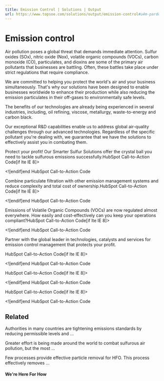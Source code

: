 ```yaml
---
title: Emission Control | Solutions | Output
url: https://www.topsoe.com/solutions/output/emission-control#u4m-pardot-form
---
```


# Emission control

Air pollution poses a global threat that demands immediate attention. Sulfur oxides (SOx), nitric oxide (Nox), volatile organic compounds (VOCs), carbon monoxide (CO), particulates, and dioxins are some of the primary air pollutants that businesses are battling. Often, these battles take place under strict regulations that require compliance.

We are committed to helping you protect the world's air and your business simultaneously. That's why our solutions have been designed to enable businesses worldwide to enhance their production while also reducing the emission particulates in their off-gases to environmentally safe levels.

The benefits of our technologies are already being experienced in several industries, including, oil refining, viscose, metallurgy, waste-to-energy and carbon black.

Our exceptional R&D capabilities enable us to address global air-quality challenges through our advanced technologies. Regardless of the specific pollutant you're dealing with, we guarantee that we have the solutions to effectively assist you in combating them.

Protect your profit! Our Smarter Sulfur Solutions offer the crystal ball you need to tackle sulfurous emissions successfully.HubSpot Call-to-Action Code[if lte IE 8]><div id="hs-cta-ie-element"></div><![endif][](https://cta-redirect.hubspot.com/cta/redirect/2115834/d24726cb-27d3-4a4d-be80-04a1e1c7cba0)end HubSpot Call-to-Action Code

Combine particulate filtration with other emission management systems and reduce complexity and total cost of ownership.HubSpot Call-to-Action Code[if lte IE 8]><div id="hs-cta-ie-element"></div><![endif][](https://cta-redirect.hubspot.com/cta/redirect/2115834/655b8465-ffcb-4b8d-b6b6-9affbf56a213)end HubSpot Call-to-Action Code

Emissions of Volatile Organic Compounds (VOCs) are now regulated almost everywhere. How easily and cost-effectively can you keep your operations compliant?HubSpot Call-to-Action Code[if lte IE 8]><div id="hs-cta-ie-element"></div><![endif][](https://cta-redirect.hubspot.com/cta/redirect/2115834/06e24318-7fa0-41b4-a555-7cc201f17328)end HubSpot Call-to-Action Code

Partner with the global leader in technologies, catalysts and services for emission control management that protects your profit.

HubSpot Call-to-Action Code[if lte IE 8]><div id="hs-cta-ie-element"></div><![endif][](https://cta-redirect.hubspot.com/cta/redirect/2115834/d24726cb-27d3-4a4d-be80-04a1e1c7cba0)end HubSpot Call-to-Action Code

HubSpot Call-to-Action Code[if lte IE 8]><div id="hs-cta-ie-element"></div><![endif][](https://cta-redirect.hubspot.com/cta/redirect/2115834/655b8465-ffcb-4b8d-b6b6-9affbf56a213)end HubSpot Call-to-Action Code

HubSpot Call-to-Action Code[if lte IE 8]><div id="hs-cta-ie-element"></div><![endif][](https://cta-redirect.hubspot.com/cta/redirect/2115834/06e24318-7fa0-41b4-a555-7cc201f17328)end HubSpot Call-to-Action Code

## Related

Authorities in many countries are tightening emissions standards by reducing permissible levels and ...

Greater effort is being made around the world to combat sulfurous air pollution, but the most ...

Few processes provide effective particle removal for HFO. This process effectively removes ...

#### We're Here For How